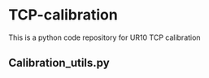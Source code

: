# TCP-calibration
This is a python code repository for UR10 TCP calibration

##  Calibration_utils.py


